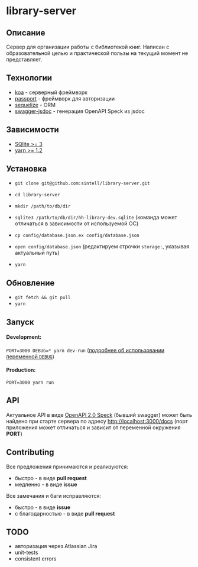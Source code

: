 # library-server

## Описание

Сервер для организации работы с библиотекой книг.
Написан с образовательной целью и практической пользы на текущий момент не представляет.

## Технологии
- [koa](https://github.com/koajs/koa) - серверный фреймворк
- [passport](https://github.com/jaredhanson/passport) - фреймворк для авторизации
- [sequelize](https://github.com/sequelize/sequelize) - ORM
- [swagger-jsdoc](https://github.com/Surnet/swagger-jsdoc) - генерация OpenAPI Speck из jsdoc

## Зависимости
- [SQlite >= 3](https://www.sqlite.org/)
- [yarn >= 1.2](https://yarnpkg.com/lang/en/)

## Установка
- `git clone git@github.com:sintell/library-server.git`

- `cd library-server`

- `mkdir /path/to/db/dir`

- `sqlite3 /path/to/db/dir/hh-library-dev.sqlite` (команда может отличаться в зависимости от используемой ОС)

- `cp config/database.json.ex config/database.json`

- `open config/database.json` (редактируем строчки `storage:`, указывая актуальный путь)

- `yarn`

## Обновление
- `git fetch && git pull`
- `yarn`

## Запуск

#### Development:
`PORT=3000 DEBUG=* yarn dev-run` ([подробнее об использовании переменной `DEBUG`](https://github.com/visionmedia/debug#wildcards))

#### Production:
`PORT=3000 yarn run`

## API
Актуальное API в виде [OpenAPI 2.0 Speck](https://github.com/OAI/OpenAPI-Specification/blob/master/versions/2.0.md) (бывший swagger) может быть найдено при старте сервера по адресу [http://localhost:3000/docs](http://localhost:3000/docs) (порт приложения может отличаться и зависит от переменной окружения **PORT**)

## Contributing

Все предложения принимаются и реализуются:
- быстро - в виде **pull request**
- медленно - в виде **issue**

Все замечания и баги исправляются:
- быстро - в виде **issue**
- с благодарностью - в виде **pull request**

## TODO
- авторизация через Atlassian Jira
- unit-tests
- consistent errors

